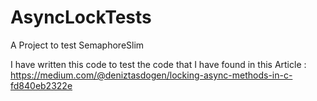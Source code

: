 # AsyncLockTests
A Project to test SemaphoreSlim

I have written this code to test the code that I have found in this Article : 
https://medium.com/@deniztasdogen/locking-async-methods-in-c-fd840eb2322e

